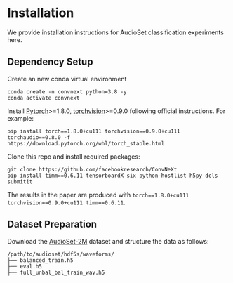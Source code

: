 # Installation

We provide installation instructions for AudioSet classification experiments here.

## Dependency Setup
Create an new conda virtual environment
```
conda create -n convnext python=3.8 -y
conda activate convnext
```

Install [Pytorch](https://pytorch.org/)>=1.8.0, [torchvision](https://pytorch.org/vision/stable/index.html)>=0.9.0 following official instructions. For example:
```
pip install torch==1.8.0+cu111 torchvision==0.9.0+cu111 torchaudio==0.8.0 -f https://download.pytorch.org/whl/torch_stable.html
```

Clone this repo and install required packages:
```
git clone https://github.com/facebookresearch/ConvNeXt
pip install timm==0.6.11 tensorboardX six python-hostlist h5py dcls submitit
```

The results in the paper are produced with `torch==1.8.0+cu111 torchvision==0.9.0+cu111 timm==0.6.11`.

## Dataset Preparation

Download the [AudioSet-2M](http://?.org/)  dataset and structure the data as follows:
```
/path/to/audioset/hdf5s/waveforms/
├── balanced_train.h5 
├── eval.h5 
├── full_unbal_bal_train_wav.h5
```


